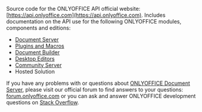 Source code for the ONLYOFFICE API official website: [https://api.onlyoffice.com](https://api.onlyoffice.com).
Includes documentation on the API use for the following ONLYOFFICE modules, components and editions:

* [Document Server][1]
* [Plugins and Macros](https://github.com/ONLYOFFICE/sdkjs-plugins)
* [Document Builder](https://github.com/ONLYOFFICE/DocumentBuilder)
* [Desktop Editors](https://github.com/ONLYOFFICE/DesktopEditors)
* [Community Server](https://github.com/ONLYOFFICE/CommunityServer)
* Hosted Solution

If you have any problems with or questions about [ONLYOFFICE Document Server][1], please visit our official forum to find answers to your questions: [forum.onlyoffice.com](https://forum.onlyoffice.com/) or you can ask and answer ONLYOFFICE development questions on [Stack Overflow](http://stackoverflow.com/questions/tagged/onlyoffice).

  [1]: https://github.com/ONLYOFFICE/DocumentServer
